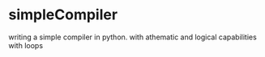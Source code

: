 # simpleCompiler
writing a simple compiler in python. with athematic and logical capabilities with loops
